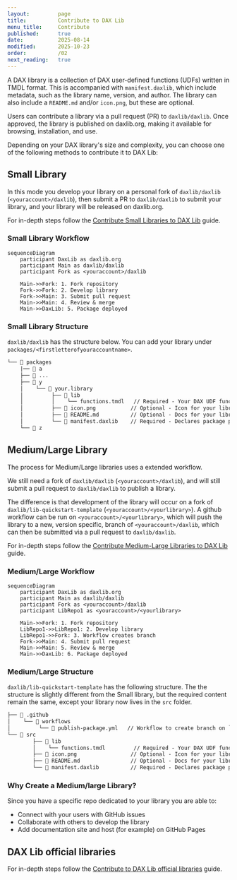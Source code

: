 ```yaml
---
layout:         page
title:          Contribute to DAX Lib
menu_title:     Contribute
published:      true
date:           2025-08-14
modified:       2025-10-23
order:          /02
next_reading:   true
---
```


A DAX library is a collection of DAX user-defined functions (UDFs) written in TMDL format. This is accompanied with `manifest.daxlib`, which include metadata, such as the library name, version, and author. The library can also include a `README.md` and/or `icon.png`, but these are optional.

Users can contribute a library via a pull request (PR) to `daxlib/daxlib`. Once approved, the library is published on daxlib.org, making it available for browsing, installation, and use.

Depending on your DAX library's size and complexity, you can choose one of the following methods to contribute it to DAX Lib:

## Small Library

In this mode you develop your library on a personal fork of `daxlib/daxlib` (`<youraccount>/daxlib`), then submit a PR to `daxlib/daxlib` to submit your library, and your library will be released on daxlib.org. 

For in-depth steps follow the [Contribute Small Libraries to DAX Lib](fork-daxlib.md) guide.

### Small Library Workflow

```mermaid
sequenceDiagram
    participant DaxLib as daxlib.org
    participant Main as daxlib/daxlib
    participant Fork as <youraccount>/daxlib
    
    Main->>Fork: 1. Fork repository
    Fork->>Fork: 2. Develop library
    Fork->>Main: 3. Submit pull request
    Main->>Main: 4. Review & merge
    Main->>DaxLib: 5. Package deployed
```

### Small Library Structure

`daxlib/daxlib` has the structure below. You can add your library under `packages/<firstletterofyouraccountname>`.

```txt
└── 📁 packages
    |── 📁 a   
    ├── 📁 ...
    ├── 📁 y
    │    └── 📁 your.library
    │         ├── 📁 lib
    │         │    └── functions.tmdl   // Required - Your DAX UDF functions 
    │         ├── 📄 icon.png           // Optional - Icon for your library
    │         ├── 📄 README.md          // Optional - Docs for your library
    │         └── 📄 manifest.daxlib    // Required - Declares package properties
    └── 📁 z
```

## Medium/Large Library

The process for Medium/Large libraries uses a extended workflow.

We still need a fork of `daxlib/daxlib` (`<youraccount>/daxlib`), and will still submit a pull request to `daxlib/daxlib` to publish a library.

The difference is that development of the library will occur on a fork of `daxlib/lib-quickstart-template` (`<youraccount>/<yourlibrary>`). A github workflow can be run on `<youraccount>/<yourlibrary>`, which will push the library to a new, version specific, branch of `<youraccount>/daxlib`, which can then be submitted via a pull request to `daxlib/daxlib`.

For in-depth steps follow the [Contribute Medium-Large Libraries to DAX Lib](github-repo.md) guide.

### Medium/Large Workflow

```mermaid
sequenceDiagram
    participant DaxLib as daxlib.org
    participant Main as daxlib/daxlib
    participant Fork as <youraccount>/daxlib
    participant LibRepo1 as <youraccount>/<yourlibrary>
    
    Main->>Fork: 1. Fork repository
    LibRepo1->>LibRepo1: 2. Develop library
    LibRepo1->>Fork: 3. Workflow creates branch
    Fork->>Main: 4. Submit pull request
    Main->>Main: 5. Review & merge
    Main->>DaxLib: 6. Package deployed
```

### Medium/Large Structure

`daxlib/lib-quickstart-template` has the following structure. The the structure is slightly different from the Small library, but the required content remain the same, except your library now lives in the `src` folder.

```txt
├── 📁 .github
│    └── 📁 workflows
│         └── 📄 publish-package.yml   // Workflow to create branch on `<youraccount>/daxlib` with your library version
└── 📁 src
        ├── 📁 lib
        │    └── functions.tmdl         // Required - Your DAX UDF functions
        ├── 📄 icon.png                 // Optional - Icon for your library
        ├── 📄 README.md                // Optional - Docs for your library
        └── 📄 manifest.daxlib          // Required - Declares package properties
```

### Why Create a Medium/large Library?

Since you have a specific repo dedicated to your library you are able to:

- Connect with your users with GitHub issues
- Collaborate with others to develop the library
- Add documentation site and host (for example) on GitHub Pages

## DAX Lib official libraries

For in-depth steps follow the [Contribute to DAX Lib official libraries](daxlib-libraries.md) guide.
